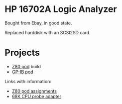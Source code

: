 # HP 16702A Logic Analyzer

Bought from Ebay, in good state.

Replaced harddisk with an SCSI2SD card.

# Projects

- [Z80 pod](hp-16702a-z80-pod-project/index.md) build
- [GP-IB pod](hpib-probe/index.md)

Links with information:

- [Z80 pod assignments](https://www.eevblog.com/forum/testgear/older-logic-analyzer-question/25/)
- [68K CPU probe adapter](https://github.com/GeorgeRudolf/ersatz10311)
